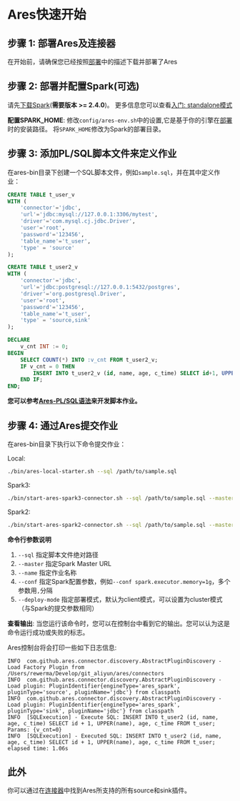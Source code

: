 # Ares快速开始

## 步骤 1: 部署Ares及连接器

在开始前，请确保您已经按照[部署](deployment.md)中的描述下载并部署了Ares

## 步骤 2: 部署并配置Spark(可选)

请先[下载Spark](https://spark.apache.org/downloads.html)(**需要版本 >= 2.4.0**)。 更多信息您可以查看[入门: standalone模式](https://spark.apache.org/docs/latest/spark-standalone.html#installing-spark-standalone-to-a-cluster)

**配置SPARK_HOME**: 修改`config/ares-env.sh`中的设置,它是基于你的引擎在[部署](deployment.md)时的安装路径。
将`SPARK_HOME`修改为Spark的部署目录。

## 步骤 3: 添加PL/SQL脚本文件来定义作业

在ares-bin目录下创建一个SQL脚本文件，例如`sample.sql`，并在其中定义作业：

```sql
CREATE TABLE t_user_v
WITH (
    'connector'='jdbc',
    'url'='jdbc:mysql://127.0.0.1:3306/mytest',
    'driver'='com.mysql.cj.jdbc.Driver',
    'user'='root',
    'password'='123456',
    'table_name'='t_user',
    'type' = 'source'
);

CREATE TABLE t_user2_v
WITH (
    'connector'='jdbc',
    'url'='jdbc:postgresql://127.0.0.1:5432/postgres',
    'driver'='org.postgresql.Driver',
    'user'='root',
    'password'='123456',
    'table_name'='t_user',
    'type' = 'source,sink'
);

DECLARE
    v_cnt INT := 0;
BEGIN
    SELECT COUNT(*) INTO :v_cnt FROM t_user2_v;
    IF v_cnt = 0 THEN
        INSERT INTO t_user2_v (id, name, age, c_time) SELECT id+1, UPPER(name), age, c_time FROM t_user_v;
    END IF;
END;
```

**您可以参考[Ares-PL/SQL语法](../plsql/ares-plsql.md)来开发脚本作业。**

## 步骤 4: 通过Ares提交作业

在ares-bin目录下执行以下命令提交作业：

Local:
``` bash
./bin/ares-local-starter.sh --sql /path/to/sample.sql 
``` 

Spark3: 
``` bash
./bin/start-ares-spark3-connector.sh --sql /path/to/sample.sql --master spark://127.0.0.1:7077 
``` 

Spark2:
``` bash
./bin/start-ares-spark2-connector.sh --sql /path/to/sample.sql --master spark://127.0.0.1:7077 
``` 

**命令行参数说明**

1. `--sql` 指定脚本文件绝对路径
2. `--master` 指定Spark Master URL
3. `--name` 指定作业名称
4. `--conf` 指定Spark配置参数，例如`--conf spark.executor.memory=1g`，多个参数用`,`分隔
5. `--deploy-mode` 指定部署模式，默认为client模式，可以设置为cluster模式（与Spark的提交参数相同）

**查看输出**: 当您运行该命令时，您可以在控制台中看到它的输出。您可以认为这是命令运行成功或失败的标志。

Ares控制台将会打印一些如下日志信息:

```shell
INFO  com.github.ares.connector.discovery.AbstractPluginDiscovery - Load Factory Plugin from /Users/rewerma/Develop/git_aliyun/ares/connectors
INFO  com.github.ares.connector.discovery.AbstractPluginDiscovery - Load plugin: PluginIdentifier{engineType='ares_spark', pluginType='source', pluginName='jdbc'} from classpath
INFO  com.github.ares.connector.discovery.AbstractPluginDiscovery - Load plugin: PluginIdentifier{engineType='ares_spark', pluginType='sink', pluginName='jdbc'} from classpath
INFO  [SQLExecution] - Execute SQL: INSERT INTO t_user2 (id, name, age, c_time) SELECT id + 1, UPPER(name), age, c_time FROM t_user; Params: {v_cnt=0}
INFO  [SQLExecution] - Executed SQL: INSERT INTO t_user2 (id, name, age, c_time) SELECT id + 1, UPPER(name), age, c_time FROM t_user; elapsed time: 1.06s
```

## 此外

你可以通过在[连接器]()中找到Ares所支持的所有source和sink插件。